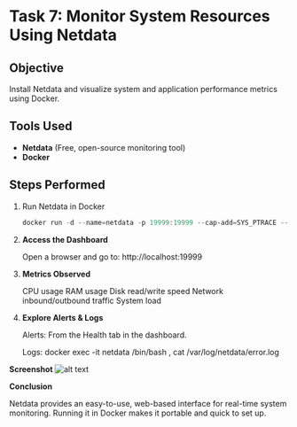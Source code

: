 # Task 7: Monitor System Resources Using Netdata

## Objective
Install Netdata and visualize system and application performance metrics using Docker.

## Tools Used
- **Netdata** (Free, open-source monitoring tool)
- **Docker**

## Steps Performed

1. Run Netdata in Docker
   ```powershell
   docker run -d --name=netdata -p 19999:19999 --cap-add=SYS_PTRACE --security-opt apparmor=unconfined netdata/netdata

2. **Access the Dashboard**

      Open a browser and go to: http://localhost:19999

3. **Metrics Observed**

    CPU usage
    RAM usage
    Disk read/write speed
    Network inbound/outbound traffic
    System load

4. **Explore Alerts & Logs**

    Alerts: From the Health tab in the dashboard.

    Logs:
    docker exec -it netdata /bin/bash ,
    cat /var/log/netdata/error.log

**Screenshot**
![alt text](netdata_dashboard.png)

**Conclusion**

Netdata provides an easy-to-use, web-based interface for real-time system monitoring. Running it in Docker makes it portable and quick to set up.